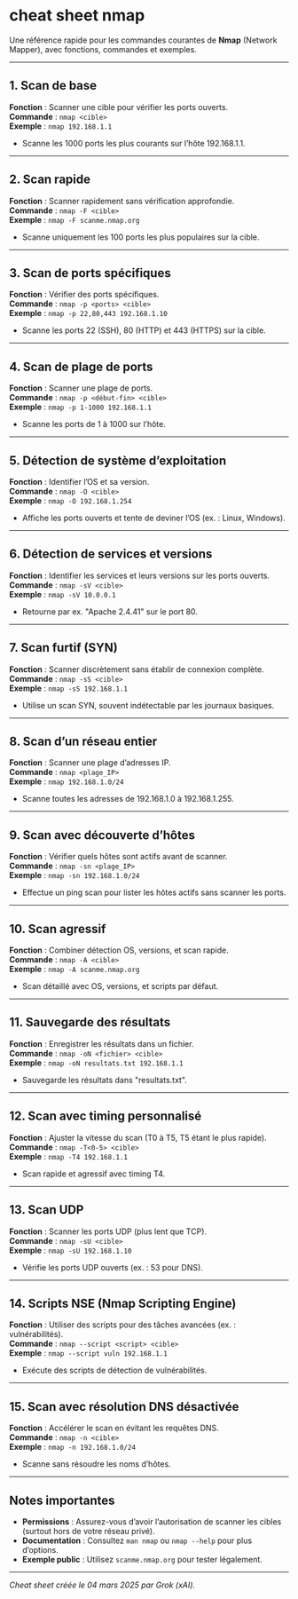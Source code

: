 # cheat sheet nmap

Une référence rapide pour les commandes courantes de **Nmap** (Network Mapper), avec fonctions, commandes et exemples.

---

## 1. Scan de base
**Fonction** : Scanner une cible pour vérifier les ports ouverts.  
**Commande** : `nmap <cible>`  
**Exemple** : `nmap 192.168.1.1`  
- Scanne les 1000 ports les plus courants sur l’hôte 192.168.1.1.

---

## 2. Scan rapide
**Fonction** : Scanner rapidement sans vérification approfondie.  
**Commande** : `nmap -F <cible>`  
**Exemple** : `nmap -F scanme.nmap.org`  
- Scanne uniquement les 100 ports les plus populaires sur la cible.

---

## 3. Scan de ports spécifiques
**Fonction** : Vérifier des ports spécifiques.  
**Commande** : `nmap -p <ports> <cible>`  
**Exemple** : `nmap -p 22,80,443 192.168.1.10`  
- Scanne les ports 22 (SSH), 80 (HTTP) et 443 (HTTPS) sur la cible.

---

## 4. Scan de plage de ports
**Fonction** : Scanner une plage de ports.  
**Commande** : `nmap -p <début-fin> <cible>`  
**Exemple** : `nmap -p 1-1000 192.168.1.1`  
- Scanne les ports de 1 à 1000 sur l’hôte.

---

## 5. Détection de système d’exploitation
**Fonction** : Identifier l’OS et sa version.  
**Commande** : `nmap -O <cible>`  
**Exemple** : `nmap -O 192.168.1.254`  
- Affiche les ports ouverts et tente de deviner l’OS (ex. : Linux, Windows).

---

## 6. Détection de services et versions
**Fonction** : Identifier les services et leurs versions sur les ports ouverts.  
**Commande** : `nmap -sV <cible>`  
**Exemple** : `nmap -sV 10.0.0.1`  
- Retourne par ex. "Apache 2.4.41" sur le port 80.

---

## 7. Scan furtif (SYN)
**Fonction** : Scanner discrètement sans établir de connexion complète.  
**Commande** : `nmap -sS <cible>`  
**Exemple** : `nmap -sS 192.168.1.1`  
- Utilise un scan SYN, souvent indétectable par les journaux basiques.

---

## 8. Scan d’un réseau entier
**Fonction** : Scanner une plage d’adresses IP.  
**Commande** : `nmap <plage_IP>`  
**Exemple** : `nmap 192.168.1.0/24`  
- Scanne toutes les adresses de 192.168.1.0 à 192.168.1.255.

---

## 9. Scan avec découverte d’hôtes
**Fonction** : Vérifier quels hôtes sont actifs avant de scanner.  
**Commande** : `nmap -sn <plage_IP>`  
**Exemple** : `nmap -sn 192.168.1.0/24`  
- Effectue un ping scan pour lister les hôtes actifs sans scanner les ports.

---

## 10. Scan agressif
**Fonction** : Combiner détection OS, versions, et scan rapide.  
**Commande** : `nmap -A <cible>`  
**Exemple** : `nmap -A scanme.nmap.org`  
- Scan détaillé avec OS, versions, et scripts par défaut.

---

## 11. Sauvegarde des résultats
**Fonction** : Enregistrer les résultats dans un fichier.  
**Commande** : `nmap -oN <fichier> <cible>`  
**Exemple** : `nmap -oN resultats.txt 192.168.1.1`  
- Sauvegarde les résultats dans "resultats.txt".

---

## 12. Scan avec timing personnalisé
**Fonction** : Ajuster la vitesse du scan (T0 à T5, T5 étant le plus rapide).  
**Commande** : `nmap -T<0-5> <cible>`  
**Exemple** : `nmap -T4 192.168.1.1`  
- Scan rapide et agressif avec timing T4.

---

## 13. Scan UDP
**Fonction** : Scanner les ports UDP (plus lent que TCP).  
**Commande** : `nmap -sU <cible>`  
**Exemple** : `nmap -sU 192.168.1.10`  
- Vérifie les ports UDP ouverts (ex. : 53 pour DNS).

---

## 14. Scripts NSE (Nmap Scripting Engine)
**Fonction** : Utiliser des scripts pour des tâches avancées (ex. : vulnérabilités).  
**Commande** : `nmap --script <script> <cible>`  
**Exemple** : `nmap --script vuln 192.168.1.1`  
- Exécute des scripts de détection de vulnérabilités.

---

## 15. Scan avec résolution DNS désactivée
**Fonction** : Accélérer le scan en évitant les requêtes DNS.  
**Commande** : `nmap -n <cible>`  
**Exemple** : `nmap -n 192.168.1.0/24`  
- Scanne sans résoudre les noms d’hôtes.

---

## Notes importantes
- **Permissions** : Assurez-vous d’avoir l’autorisation de scanner les cibles (surtout hors de votre réseau privé).
- **Documentation** : Consultez `man nmap` ou `nmap --help` pour plus d’options.
- **Exemple public** : Utilisez `scanme.nmap.org` pour tester légalement.

---

*Cheat sheet créée le 04 mars 2025 par Grok (xAI).*
